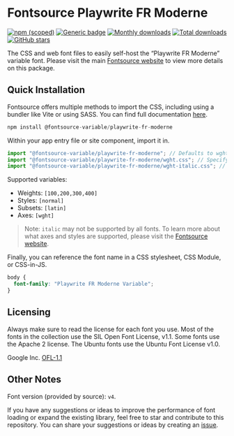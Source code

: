 # Fontsource Playwrite FR Moderne

[![npm (scoped)](https://img.shields.io/npm/v/@fontsource-variable/playwrite-fr-moderne?color=brightgreen)](https://www.npmjs.com/package/@fontsource-variable/playwrite-fr-moderne) [![Generic badge](https://img.shields.io/badge/fontsource-passing-brightgreen)](https://github.com/fontsource/fontsource) [![Monthly downloads](https://badgen.net/npm/dm/@fontsource-variable/playwrite-fr-moderne)](https://github.com/fontsource/fontsource) [![Total downloads](https://badgen.net/npm/dt/@fontsource-variable/playwrite-fr-moderne)](https://github.com/fontsource/fontsource) [![GitHub stars](https://img.shields.io/github/stars/fontsource/fontsource.svg?style=social&label=Star)](https://github.com/fontsource/fontsource/stargazers)

The CSS and web font files to easily self-host the “Playwrite FR Moderne” variable font. Please visit the main [Fontsource website](https://fontsource.org/fonts/playwrite-fr-moderne) to view more details on this package.

## Quick Installation

Fontsource offers multiple methods to import the CSS, including using a bundler like Vite or using SASS. You can find full documentation [here](https://fontsource.org/docs/getting-started/introduction).

```javascript
npm install @fontsource-variable/playwrite-fr-moderne
```

Within your app entry file or site component, import it in.

```javascript
import "@fontsource-variable/playwrite-fr-moderne"; // Defaults to wght axis
import "@fontsource-variable/playwrite-fr-moderne/wght.css"; // Specify axis
import "@fontsource-variable/playwrite-fr-moderne/wght-italic.css"; // Specify axis and style
```

Supported variables:
- Weights: `[100,200,300,400]`
- Styles: `[normal]`
- Subsets: `[latin]`
- Axes: `[wght]`

> Note: `italic` may not be supported by all fonts. To learn more about what axes and styles are supported, please visit the [Fontsource website](https://fontsource.org/fonts/playwrite-fr-moderne).

Finally, you can reference the font name in a CSS stylesheet, CSS Module, or CSS-in-JS.

```css
body {
  font-family: "Playwrite FR Moderne Variable";
}
```

## Licensing
Always make sure to read the license for each font you use. Most of the fonts in the collection use the SIL Open Font License, v1.1. Some fonts use the Apache 2 license. The Ubuntu fonts use the Ubuntu Font License v1.0.

Google Inc.
[OFL-1.1](http://scripts.sil.org/OFL)

## Other Notes
Font version (provided by source): `v4`.

If you have any suggestions or ideas to improve the performance of font loading or expand the existing library, feel free to star and contribute to this repository. You can share your suggestions or ideas by creating an [issue](https://github.com/fontsource/fontsource/issues).